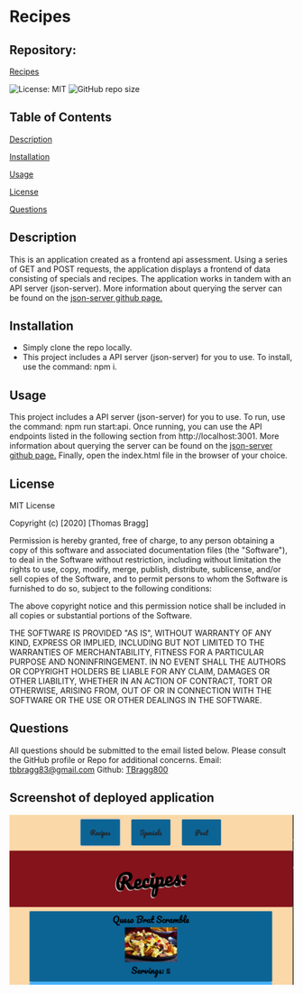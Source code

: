 # Recipes

##  Repository: 
[Recipes](https://github.com/TBragg800/Recipes)

![License: MIT](https://img.shields.io/badge/License-MIT-brightgreen.svg)
![GitHub repo size](https://img.shields.io/github/repo-size/TBragg800/Recipes)

## Table of Contents
  [Description](#Description)

  [Installation](#Installation)

  [Usage](#Usage)

  [License](#License)

  [Questions](#Questions)
  
## Description
  This is an application created as a frontend api assessment. Using a series of GET and POST requests, the application displays a frontend of data consisting of specials and recipes. The application works in tandem with an API server (json-server). More information about querying the server can be found on the [json-server github page.](https://github.com/typicode/json-server)

## Installation
* Simply clone the repo locally.
* This project includes a API server (json-server) for you to use. To install, use the command: npm i.

## Usage
  This project includes a API server (json-server) for you to use. To run, use the command: npm run start:api. Once running, you can use the API endpoints listed in the following section from http://localhost:3001. More information about querying the server can be found on the [json-server github page.](https://github.com/typicode/json-server) 
  Finally, open the index.html file in the browser of your choice.

## License
  MIT License

Copyright (c) [2020] [Thomas Bragg]

Permission is hereby granted, free of charge, to any person obtaining a copy
of this software and associated documentation files (the "Software"), to deal
in the Software without restriction, including without limitation the rights
to use, copy, modify, merge, publish, distribute, sublicense, and/or sell
copies of the Software, and to permit persons to whom the Software is
furnished to do so, subject to the following conditions:

The above copyright notice and this permission notice shall be included in all
copies or substantial portions of the Software.

THE SOFTWARE IS PROVIDED "AS IS", WITHOUT WARRANTY OF ANY KIND, EXPRESS OR
IMPLIED, INCLUDING BUT NOT LIMITED TO THE WARRANTIES OF MERCHANTABILITY,
FITNESS FOR A PARTICULAR PURPOSE AND NONINFRINGEMENT. IN NO EVENT SHALL THE
AUTHORS OR COPYRIGHT HOLDERS BE LIABLE FOR ANY CLAIM, DAMAGES OR OTHER
LIABILITY, WHETHER IN AN ACTION OF CONTRACT, TORT OR OTHERWISE, ARISING FROM,
OUT OF OR IN CONNECTION WITH THE SOFTWARE OR THE USE OR OTHER DEALINGS IN THE
SOFTWARE.

## Questions
  All questions should be submitted to the email listed below. Please consult the GitHub profile or Repo for additional concerns. 
  Email: tbbragg83@gmail.com
  Github: [TBragg800](http://github.com/TBragg800)

## Screenshot of deployed application
![](./assets/recipes.png)

